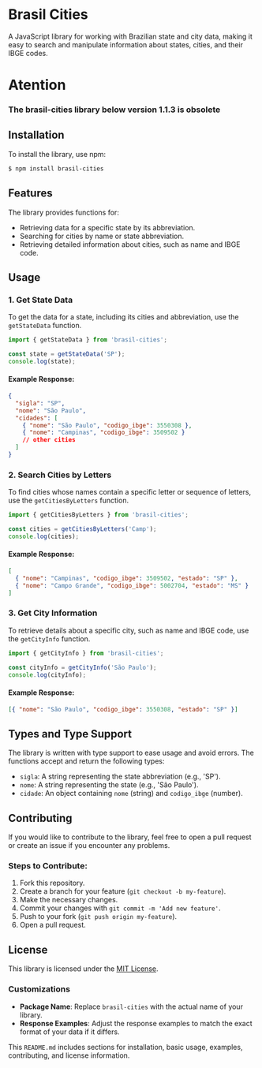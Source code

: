 # Brasil Cities

A JavaScript library for working with Brazilian state and city data, making it easy to search and manipulate information about states, cities, and their IBGE codes.

# Atention

### The brasil-cities library below version 1.1.3 is obsolete

## Installation

To install the library, use npm:

```bash
$ npm install brasil-cities
```

## Features

The library provides functions for:

- Retrieving data for a specific state by its abbreviation.
- Searching for cities by name or state abbreviation.
- Retrieving detailed information about cities, such as name and IBGE code.

## Usage

### 1. **Get State Data**

To get the data for a state, including its cities and abbreviation, use the `getStateData` function.

```javascript
import { getStateData } from 'brasil-cities';

const state = getStateData('SP');
console.log(state);
```

#### Example Response:

```json
{
  "sigla": "SP",
  "nome": "São Paulo",
  "cidades": [
    { "nome": "São Paulo", "codigo_ibge": 3550308 },
    { "nome": "Campinas", "codigo_ibge": 3509502 }
    // other cities
  ]
}
```

### 2. **Search Cities by Letters**

To find cities whose names contain a specific letter or sequence of letters, use the `getCitiesByLetters` function.

```javascript
import { getCitiesByLetters } from 'brasil-cities';

const cities = getCitiesByLetters('Camp');
console.log(cities);
```

#### Example Response:

```json
[
  { "nome": "Campinas", "codigo_ibge": 3509502, "estado": "SP" },
  { "nome": "Campo Grande", "codigo_ibge": 5002704, "estado": "MS" }
]
```

### 3. **Get City Information**

To retrieve details about a specific city, such as name and IBGE code, use the `getCityInfo` function.

```javascript
import { getCityInfo } from 'brasil-cities';

const cityInfo = getCityInfo('São Paulo');
console.log(cityInfo);
```

#### Example Response:

```json
[{ "nome": "São Paulo", "codigo_ibge": 3550308, "estado": "SP" }]
```

## Types and Type Support

The library is written with type support to ease usage and avoid errors. The functions accept and return the following types:

- `sigla`: A string representing the state abbreviation (e.g., 'SP').
- `nome`: A string representing the state (e.g., 'São Paulo').
- `cidade`: An object containing `nome` (string) and `codigo_ibge` (number).

## Contributing

If you would like to contribute to the library, feel free to open a pull request or create an issue if you encounter any problems.

### Steps to Contribute:

1. Fork this repository.
2. Create a branch for your feature (`git checkout -b my-feature`).
3. Make the necessary changes.
4. Commit your changes with `git commit -m 'Add new feature'`.
5. Push to your fork (`git push origin my-feature`).
6. Open a pull request.

## License

This library is licensed under the [MIT License](LICENSE).

### Customizations

- **Package Name**: Replace `brasil-cities` with the actual name of your library.
- **Response Examples**: Adjust the response examples to match the exact format of your data if it differs.

This `README.md` includes sections for installation, basic usage, examples, contributing, and license information.
